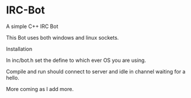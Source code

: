 IRC-Bot
=======

A simple C++ IRC Bot

This Bot uses both windows and linux sockets.

Installation

In inc/bot.h set the define to which ever OS you are using.

Compile and run should connect to server and idle in channel waiting for a hello.

More coming as I add more.

